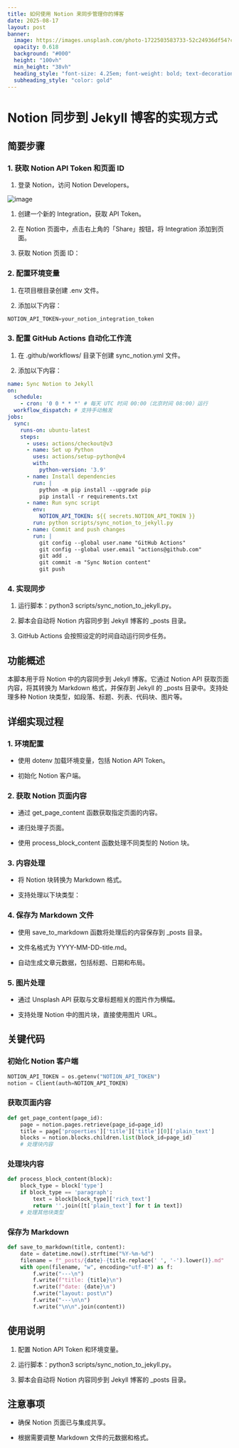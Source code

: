 ```yaml
---
title: 如何使用 Notion 来同步管理你的博客
date: 2025-08-17
layout: post
banner:
  image: https://images.unsplash.com/photo-1722503583733-52c24936df54?crop=entropy&cs=tinysrgb&fit=max&fm=jpg&ixid=M3w2OTIwMzJ8MHwxfHJhbmRvbXx8fHx8fHx8fDE3NTU0NDAzNDN8&ixlib=rb-4.1.0&q=80&w=1080
  opacity: 0.618
  background: "#000"
  height: "100vh"
  min_height: "38vh"
  heading_style: "font-size: 4.25em; font-weight: bold; text-decoration: underline"
  subheading_style: "color: gold"
---
```


# Notion 同步到 Jekyll 博客的实现方式

## 简要步骤

### 1. 获取 Notion API Token 和页面 ID

1. 登录 Notion，访问 Notion Developers。

![image](https://prod-files-secure.s3.us-west-2.amazonaws.com/a7a0cc5a-89b9-4cda-8686-1fba0ca52f40/d19c1afe-dea5-4312-9333-786b0ba83054/image.png?X-Amz-Algorithm=AWS4-HMAC-SHA256&X-Amz-Content-Sha256=UNSIGNED-PAYLOAD&X-Amz-Credential=ASIAZI2LB466RQI54KMC%2F20250817%2Fus-west-2%2Fs3%2Faws4_request&X-Amz-Date=20250817T141902Z&X-Amz-Expires=3600&X-Amz-Security-Token=IQoJb3JpZ2luX2VjEEIaCXVzLXdlc3QtMiJIMEYCIQCHrKXCP%2FKNiB%2FguV%2B88UbOFdcH6R93oZvFiyN%2FlO1jJgIhAMJH4jB5WQIQ11D8toYu%2FO4L6yBOCxduuJ%2BO2Q6vEUO1KogECIv%2F%2F%2F%2F%2F%2F%2F%2F%2F%2FwEQABoMNjM3NDIzMTgzODA1IgzNYG4XO%2FIcTMgn%2BNAq3AOEXpx4P7NMI0hC0p21bK%2BdBriGqQ%2B9%2Bn3CIkN4TqM31bWhPlQPZTDDutpWvMgxvYwbvtpfbrhwJVA74gJmtMHZM8TZm9vOrqG0e6ix9uNd0iPQoIYJ93%2BFk%2BQJKTw5HZQerd98wftuRBjSIvasdpobvi9%2Ft8g%2F5fDJB1YGFZDvuG%2FLqvTpj%2Bh056411hzz0Ke77duF%2BZzAENyguFaqw%2FNeN4N2unKyktoK0%2F0xas94IWZNSi%2Fndf2%2BKKuKbV%2F6OPbR%2BhNDShZrfVhzmSrDG7d4ID5psIHjYkcHdprhgm9wrQnEWnFBxyKSVli7SexlnPSpQhhLRuY%2FPj3boeBzm1s6iG9wyj0YPhN8%2BmizpdnDZ5RmR%2FTm2QVvt9V%2F%2BfHbVW8NHo%2Fmi1OtOEyhPL%2B5az2YMo7Hr%2FcGx2aBdoJ2Vs%2FBNcuSYJxkya%2FwkT29fPD5caVJc%2BF3EkDqFKrsd%2B83mTVZylNc8kzhZmv2UdqRXkfY2p2XGgtPgki1HUeL3BZisuD4zxjM%2FSlhRKd%2FM4syyMlTp8xgvnFDi2qUSUry0yJ23YnK688iMvGnEu%2BJqP7DIxK4%2B8%2FK3o7bbpUhNr2hapOMPDOVHHYtE79A4zgdBADuojw8XuJcOjBLT9T9QzCx0YbFBjqkATZ1V8ZThpU0fuvs%2B6gs%2F4k90%2BnJD7GQc5e8ZIcTnFAhoYsIucp87gg8zd3jVI9K5YE5D5UCFFz1DZQKheqGOEJb0SC93wCTxzP0tYBSwSzJzDN5lhf3c%2Fel6atRWabY%2BjdDZFbCoDeiA%2FD2pYjHQTS2uy3D7618x%2Bk%2BidSfIPQJZ7uMORDB%2BptXCSqnngNOy0np5LSZ7MA9BCIBz9DQSZLDeGG0&X-Amz-Signature=2d27923f98e1f760947fb23d69db35381122a2d917fddcab993ba18786cd241a&X-Amz-SignedHeaders=host&x-amz-checksum-mode=ENABLED&x-id=GetObject)

1. 创建一个新的 Integration，获取 API Token。

1. 在 Notion 页面中，点击右上角的「Share」按钮，将 Integration 添加到页面。

1. 获取 Notion 页面 ID：


### 2. 配置环境变量

1. 在项目根目录创建 .env 文件。

1. 添加以下内容：

```javascript
NOTION_API_TOKEN=your_notion_integration_token
```

### 3. 配置 GitHub Actions 自动化工作流

1. 在 .github/workflows/ 目录下创建 sync_notion.yml 文件。

1. 添加以下内容：

```yaml
name: Sync Notion to Jekyll
on:
  schedule:
    - cron: '0 0 * * *' # 每天 UTC 时间 00:00（北京时间 08:00）运行
  workflow_dispatch: # 支持手动触发
jobs:
  sync:
    runs-on: ubuntu-latest
    steps:
      - uses: actions/checkout@v3
      - name: Set up Python
        uses: actions/setup-python@v4
        with:
          python-version: '3.9'
      - name: Install dependencies
        run: |
          python -m pip install --upgrade pip
          pip install -r requirements.txt
      - name: Run sync script
        env:
          NOTION_API_TOKEN: ${{ secrets.NOTION_API_TOKEN }}
        run: python scripts/sync_notion_to_jekyll.py
      - name: Commit and push changes
        run: |
          git config --global user.name "GitHub Actions"
          git config --global user.email "actions@github.com"
          git add .
          git commit -m "Sync Notion content"
          git push
```

### 4. 实现同步

1. 运行脚本：python3 scripts/sync_notion_to_jekyll.py。

1. 脚本会自动将 Notion 内容同步到 Jekyll 博客的 _posts 目录。

1. GitHub Actions 会按照设定的时间自动运行同步任务。

## 功能概述

本脚本用于将 Notion 中的内容同步到 Jekyll 博客。它通过 Notion API 获取页面内容，将其转换为 Markdown 格式，并保存到 Jekyll 的 _posts 目录中。支持处理多种 Notion 块类型，如段落、标题、列表、代码块、图片等。

## 详细实现过程

### 1. 环境配置

- 使用 dotenv 加载环境变量，包括 Notion API Token。

- 初始化 Notion 客户端。

### 2. 获取 Notion 页面内容

- 通过 get_page_content 函数获取指定页面的内容。

- 递归处理子页面。

- 使用 process_block_content 函数处理不同类型的 Notion 块。

### 3. 内容处理

- 将 Notion 块转换为 Markdown 格式。

- 支持处理以下块类型：


### 4. 保存为 Markdown 文件

- 使用 save_to_markdown 函数将处理后的内容保存到 _posts 目录。

- 文件名格式为 YYYY-MM-DD-title.md。

- 自动生成文章元数据，包括标题、日期和布局。

### 5. 图片处理

- 通过 Unsplash API 获取与文章标题相关的图片作为横幅。

- 支持处理 Notion 中的图片块，直接使用图片 URL。

## 关键代码

### 初始化 Notion 客户端

```python
NOTION_API_TOKEN = os.getenv("NOTION_API_TOKEN")
notion = Client(auth=NOTION_API_TOKEN)
```

### 获取页面内容

```python
def get_page_content(page_id):
    page = notion.pages.retrieve(page_id=page_id)
    title = page['properties']['title']['title'][0]['plain_text']
    blocks = notion.blocks.children.list(block_id=page_id)
    # 处理块内容
```

### 处理块内容

```python
def process_block_content(block):
    block_type = block['type']
    if block_type == 'paragraph':
        text = block[block_type]['rich_text']
        return ''.join([t['plain_text'] for t in text])
    # 处理其他块类型
```

### 保存为 Markdown

```python
def save_to_markdown(title, content):
    date = datetime.now().strftime("%Y-%m-%d")
    filename = f"_posts/{date}-{title.replace(' ', '-').lower()}.md"
    with open(filename, "w", encoding="utf-8") as f:
        f.write("---\n")
        f.write(f"title: {title}\n")
        f.write(f"date: {date}\n")
        f.write("layout: post\n")
        f.write("---\n\n")
        f.write("\n\n".join(content))
```

## 使用说明

1. 配置 Notion API Token 和环境变量。

1. 运行脚本：python3 scripts/sync_notion_to_jekyll.py。

1. 脚本会自动将 Notion 内容同步到 Jekyll 博客的 _posts 目录。

## 注意事项

- 确保 Notion 页面已与集成共享。

- 根据需要调整 Markdown 文件的元数据和格式。